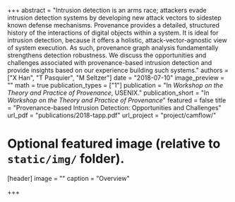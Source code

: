 +++
abstract = "Intrusion detection is an arms race; attackers evade intrusion detection systems by developing new attack vectors to sidestep known defense mechanisms. Provenance provides a detailed, structured history of the interactions of digital objects within a system. It is ideal for intrusion detection, because it offers a holistic, attack-vector-agnostic view of system execution. As such, provenance graph analysis fundamentally strengthens detection robustness. We discuss the opportunities and challenges associated with provenance-based intrusion detection and provide insights based on our experience building such systems."
authors = ["X Han", "T Pasquier", "M Seltzer"]
date = "2018-07-10"
image_preview = ""
math = true
publication_types = ["1"]
publication = "In *Workshop on the Theory and Practice of Provenance*, USENIX."
publication_short = "In *Workshop on the Theory and Practice of Provenance*"
featured = false
title = "Provenance-based Intrusion Detection: Opportunities and Challenges"
url_pdf = "publications/2018-tapp.pdf"
url_project = "project/camflow/"

# Optional featured image (relative to `static/img/` folder).
[header]
image = ""
caption = "Overview"

+++
